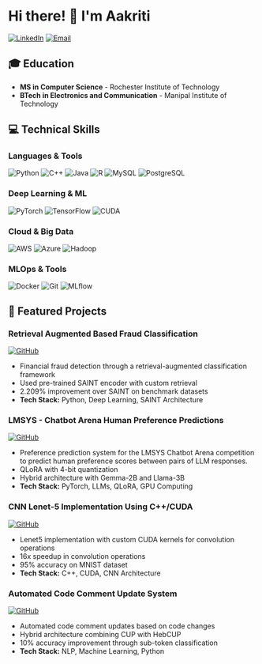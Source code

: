 # Hi there! 👋 I'm Aakriti

[![LinkedIn](https://img.shields.io/badge/LinkedIn-0077B5?style=for-the-badge&logo=linkedin&logoColor=white)](https://www.linkedin.com/in/aakriti-572257b6/)
[![Email](https://img.shields.io/badge/Email-D14836?style=for-the-badge&logo=gmail&logoColor=white)](mailto:al1745@g.rit.edu)

## 🎓 Education
- **MS in Computer Science** - Rochester Institute of Technology
- **BTech in Electronics and Communication** - Manipal Institute of Technology

## 💻 Technical Skills

### Languages & Tools
![Python](https://img.shields.io/badge/Python-3776AB?style=for-the-badge&logo=python&logoColor=white)
![C++](https://img.shields.io/badge/C++-00599C?style=for-the-badge&logo=c%2B%2B&logoColor=white)
![Java](https://img.shields.io/badge/Java-ED8B00?style=for-the-badge&logo=openjdk&logoColor=white)
![R](https://img.shields.io/badge/R-276DC3?style=for-the-badge&logo=r&logoColor=white)
![MySQL](https://img.shields.io/badge/MySQL-4479A1?style=for-the-badge&logo=mysql&logoColor=white)
![PostgreSQL](https://img.shields.io/badge/PostgreSQL-336791?style=for-the-badge&logo=postgresql&logoColor=white)

### Deep Learning & ML
![PyTorch](https://img.shields.io/badge/PyTorch-EE4C2C?style=for-the-badge&logo=pytorch&logoColor=white)
![TensorFlow](https://img.shields.io/badge/TensorFlow-FF6F00?style=for-the-badge&logo=tensorflow&logoColor=white)
![CUDA](https://img.shields.io/badge/CUDA-76B900?style=for-the-badge&logo=nvidia&logoColor=white)

### Cloud & Big Data
![AWS](https://img.shields.io/badge/AWS-232F3E?style=for-the-badge&logo=amazon-aws&logoColor=white)
![Azure](https://img.shields.io/badge/Azure-0089D6?style=for-the-badge&logo=microsoft-azure&logoColor=white)
![Hadoop](https://img.shields.io/badge/Hadoop-66CCFF?style=for-the-badge&logo=apache&logoColor=black)

### MLOps & Tools
![Docker](https://img.shields.io/badge/Docker-2496ED?style=for-the-badge&logo=docker&logoColor=white)
![Git](https://img.shields.io/badge/Git-F05032?style=for-the-badge&logo=git&logoColor=white)
![MLflow](https://img.shields.io/badge/MLflow-0194E2?style=for-the-badge&logo=mlflow&logoColor=white)

## 🚀 Featured Projects

### Retrieval Augmented Based Fraud Classification
[![GitHub](https://img.shields.io/badge/GitHub-View_Project-100000?style=for-the-badge&logo=github&logoColor=white)](https://github.com/aakritipp/Retrieval-Augmented-Fraud-Detection)
- Financial fraud detection through a retrieval-augmented classification framework
- Used pre-trained SAINT encoder with custom retrieval
- 2.209% improvement over SAINT on benchmark datasets
- **Tech Stack:** Python, Deep Learning, SAINT Architecture

### LMSYS - Chatbot Arena Human Preference Predictions
[![GitHub](https://img.shields.io/badge/GitHub-View_Project-100000?style=for-the-badge&logo=github&logoColor=white)](https://github.com/aakritipp/LMSYS---Chatbot-Arena-Human-Preference-Predictions)
- Preference prediction system for the LMSYS Chatbot Arena competition to predict human preference scores between pairs of LLM responses.
- QLoRA with 4-bit quantization
- Hybrid architecture with Gemma-2B and Llama-3B
- **Tech Stack:** PyTorch, LLMs, QLoRA, GPU Computing

### CNN Lenet-5 Implementation Using C++/CUDA
[![GitHub](https://img.shields.io/badge/GitHub-View_Project-100000?style=for-the-badge&logo=github&logoColor=white)](https://github.com/aakritipp/Lenet5)
- Lenet5 implementation with custom CUDA kernels for convolution operations
- 16x speedup in convolution operations
- 95% accuracy on MNIST dataset
- **Tech Stack:** C++, CUDA, CNN Architecture

### Automated Code Comment Update System
[![GitHub](https://img.shields.io/badge/GitHub-View_Project-100000?style=for-the-badge&logo=github&logoColor=white)](https://github.com/aakritipp/CUP-HebCUP-combined-Approach)
- Automated code comment updates based on code changes
- Hybrid architecture combining CUP with HebCUP
- 10% accuracy improvement through sub-token classification
- **Tech Stack:** NLP, Machine Learning, Python

